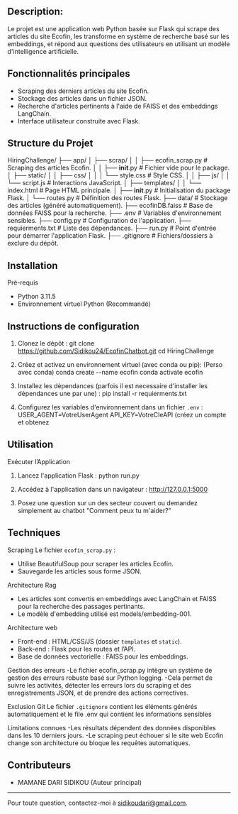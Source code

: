## Description:
Le projet est une application web Python basée sur Flask qui scrape des articles du site Ecofin, les transforme en système de recherche basé sur les embeddings, et répond
aux questions des utilisateurs en utilisant un modèle d'intelligence artificielle.

## Fonctionnalités principales
- Scraping des derniers articles du site Ecofin.
- Stockage des articles dans un fichier JSON.
- Recherche d'articles pertinents à l'aide de FAISS et des embeddings LangChain.
- Interface utilisateur construite avec Flask.

## Structure du Projet

HiringChallenge/
├── app/
│   ├── scrap/
│   │   ├── ecofin_scrap.py  # Scraping des articles Ecofin.
│   │   ├── __init__.py      # Fichier vide pour le package.
│   ├── static/
│   │   ├── css/
│   │   │   └── style.css   # Style CSS.
│   │   ├── js/
│   │       └── script.js   # Interactions JavaScript.
│   ├── templates/
│   │   └── index.html       # Page HTML principale.
│   ├── __init__.py          # Initialisation du package Flask.
│   └── routes.py            # Définition des routes Flask.
├── data/                    # Stockage des articles (généré automatiquement).
├── ecofinDB.faiss           # Base de données FAISS pour la recherche.
├── .env                     # Variables d'environnement sensibles.
├── config.py                # Configuration de l'application.
├── requierments.txt         # Liste des dépendances.
├── run.py                   # Point d'entrée pour démarrer l'application Flask.
├── .gitignore               # Fichiers/dossiers à exclure du dépôt.


## Installation
Pré-requis
- Python 3.11.5
- Environnement virtuel Python (Recommandé)

## Instructions de configuration
1. Clonez le dépôt :
   git clone https://github.com/Sidikou24/EcofinChatbot.git
   cd HiringChallenge

2. Créez et activez un environnement virtuel (avec conda ou pip):
   (Perso avec conda)
   conda create --name ecofin
   conda activate ecofin

3. Installez les dépendances (parfois il est necessaire d'installer les dépendances une par une) :
   pip install -r requierments.txt
   
4. Configurez les variables d'environnement dans un fichier `.env` :
   USER_AGENT=VotreUserAgent
   API_KEY=VotreCleAPI (créez un compte et obtenez 

## Utilisation
Exécuter l’Application
1. Lancez l'application Flask :
   python run.py

2. Accédez à l'application dans un navigateur :
   http://127.0.0.1:5000

3. Posez une question sur un des secteur couvert ou demandez simplement au chatbot "Comment peux tu m'aider?"

## Techniques
Scraping
Le fichier `ecofin_scrap.py` :
- Utilise BeautifulSoup pour scraper les articles Ecofin.
- Sauvegarde les articles sous forme JSON.

Architecture Rag 
- Les articles sont convertis en embeddings avec LangChain et FAISS pour la recherche des passages pertinants.
- Le modèle d'embedding utilisé est models/embedding-001.

Architecture web
- Front-end : HTML/CSS/JS (dossier `templates` et `static`).
- Back-end : Flask pour les routes et l’API.
- Base de données vectorielle : FAISS pour les embeddings.

Gestion des erreurs
-Le fichier ecofin_scrap.py intègre un système de gestion des erreurs robuste basé sur Python logging. 
-Cela permet de suivre les activités, détecter les erreurs lors du scraping et des enregistrements JSON, et de prendre des actions correctives.

Exclusion Git
Le fichier `.gitignore` contient les éléments générés automatiquement et le file .env qui contient les informations sensibles

Limitations connues
-Les résultats dépendent des données disponibles dans les 10 derniers jours.
-Le scraping peut échouer si le site web Ecofin change son architecture ou bloque les requêtes automatiques.

## Contributeurs
- MAMANE DARI SIDIKOU (Auteur principal)

----------------------------------------------------------
Pour toute question, contactez-moi à sidikoudari@gmail.com.

